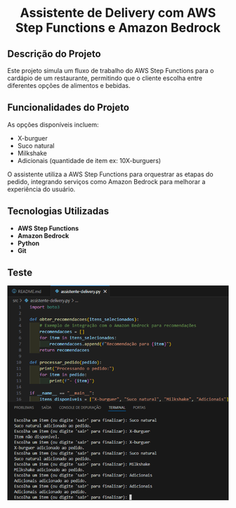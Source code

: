 <h1 align="center">Assistente de Delivery com AWS Step Functions e Amazon Bedrock</h1>

## Descrição do Projeto
Este projeto simula um fluxo de trabalho do AWS Step Functions para o cardápio de um restaurante, permitindo que o cliente escolha entre diferentes opções de alimentos e bebidas.

## Funcionalidades do Projeto
As opções disponíveis incluem:
- X-burguer
- Suco natural
- Milkshake
- Adicionais (quantidade de item ex: 10X-burguers)

O assistente utiliza a AWS Step Functions para orquestrar as etapas do pedido, integrando serviços como Amazon Bedrock para melhorar a experiência do usuário.

## Tecnologias Utilizadas
- **AWS Step Functions**
- **Amazon Bedrock**
- **Python**
- **Git**

## Teste
![Escolha do Item](https://github.com/AraujoTech1/assistente-delivery/blob/master/screenshots/captura%20de%20tela.png.png)



